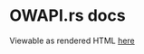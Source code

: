# OWAPI.rs docs
Viewable as rendered HTML [here](https://cdn.rawgit.com/nabijaczleweli/OWAPI.rs/doc/owapi/index.html)
